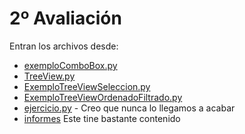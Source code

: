 # 2º Avaliación

Entran los archivos desde:
    
* [exemploComboBox.py](exemploComboBox.py)
* [TreeView.py](TreeView.py)
* [ExemploTreeViewSeleccion.py](ExemploTreeViewSeleccion.py)
* [ExemploTreeViewOrdenadoFiltrado.py](ExemploTreeViewOrdenadoFiltrado.py)
* [ejercicio.py](ejercicio.py) - Creo que nunca lo llegamos a acabar
* [informes](informes) Este tine bastante contenido